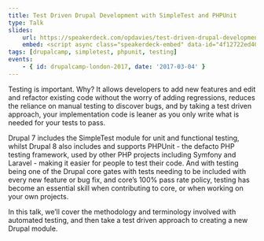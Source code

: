 ```yaml
---
title: Test Driven Drupal Development with SimpleTest and PHPUnit
type: Talk
slides:
    url: https://speakerdeck.com/opdavies/test-driven-drupal-development-with-simpletest-and-phpunit-drupalcamp-london-2017
    embed: <script async class="speakerdeck-embed" data-id="4f12722ed400468b93ebb32a23b3c757" data-ratio="1.37081659973226" src="//speakerdeck.com/assets/embed.js"></script>
tags: [drupalcamp, simpletest, phpunit, testing]
events:
    - { id: drupalcamp-london-2017, date: '2017-03-04' }
---
```

Testing is important. Why? It allows developers to add new features and edit and refactor existing code without the worry of adding regressions, reduces the reliance on manual testing to discover bugs, and by taking a test driven approach, your implementation code is leaner as you only write what is needed for your tests to pass.

Drupal 7 includes the SimpleTest module for unit and functional testing, whilst Drupal 8 also includes and supports PHPUnit - the defacto PHP testing framework, used by other PHP projects including Symfony and Laravel - making it easier for people to test their code. And with testing being one of the Drupal core gates with tests needing to be included with every new feature or bug fix, and core’s 100% pass rate policy, testing has become an essential skill when contributing to core, or when working on your own projects.

In this talk, we’ll cover the methodology and terminology involved with automated testing, and then take a test driven approach to creating a new Drupal module.

